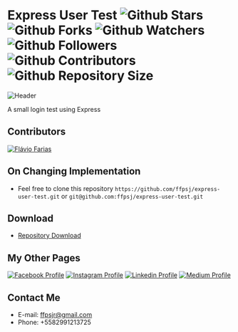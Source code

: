 # Express User Test ![Github Stars](https://img.shields.io/github/stars/ffpsj/express-user-test.svg?label=Stars) ![Github Forks](https://img.shields.io/github/forks/ffpsj/express-user-test.svg?label=Forks) ![Github Watchers](https://img.shields.io/github/watchers/ffpsj/express-user-test.svg?label=Watchers) ![Github Followers](https://img.shields.io/github/followers/ffpsj.svg?label=Followers) ![Github Contributors](https://img.shields.io/github/contributors/ffpsj/express-user-test.svg?label=Contributors) ![Github Repository Size](https://img.shields.io/github/repo-size/ffpsj/express-user-test.svg?label=Size)

![Header](https://i.imgur.com/1Vu9aEp.png)

A small login test using Express

## Contributors
<a href="https://github.com/ffpsj"><img src="https://i.imgur.com/TlK8zDB.png" title="Flávio Farias"></a>

## On Changing Implementation
+ Feel free to clone this repository `https://github.com/ffpsj/express-user-test.git` or `git@github.com:ffpsj/express-user-test.git`

## Download
+ [Repository Download](https://github.com/ffpsj/express-user-test/archive/master.zip)

## My Other Pages
<a href="https://www.facebook.com/flaviofariasjr"><img src="https://i.imgur.com/bHRTPvs.png" title="Facebook Profile"></a> <a href="https://www.instagram.com/flavioaq2"><img src="https://i.imgur.com/VrYSoc0.png" title="Instagram Profile"></a> <a href="https://www.linkedin.com/in/ffpsj"><img src="https://i.imgur.com/ERL5FFt.png" title="Linkedin Profile"></a> <a href="https://www.medium.com/@ffpsj"><img src="https://i.imgur.com/UPR0HtK.png" title="Medium Profile"></a>

## Contact Me
+ E-mail: ffpsjr@gmail.com
+ Phone: +5582991213725